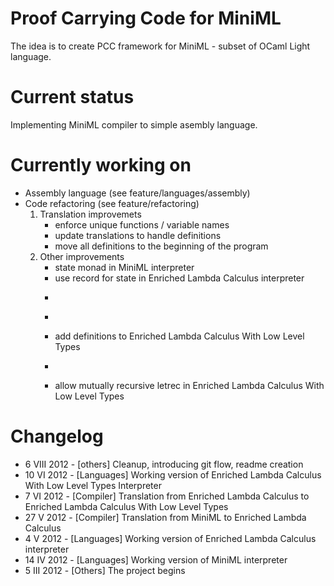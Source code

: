 Proof Carrying Code for MiniML
==============================
The idea is to create PCC framework for MiniML - subset of OCaml Light language.

Current status
==============
Implementing MiniML compiler to simple asembly language.

Currently working on
====================
* Assembly language (see feature/languages/assembly)
* Code refactoring  (see feature/refactoring)
    1. Translation improvemets
        * enforce unique functions / variable names
        * update translations to handle definitions
        * move all definitions to the beginning of the program
    2. Other improvements
        * state monad in MiniML interpreter
        * use record for state in Enriched Lambda Calculus interpreter
        * ~~~some renaming for consistency~~~
        * ~~~add definitions to Enriched Lambda Calculus~~~
        * add definitions to Enriched Lambda Calculus With Low Level Types
        * ~~~allow mutually recursive letrec in Enriched Lambda Calculus~~~
        * allow mutually recursive letrec in Enriched Lambda Calculus With Low Level Types

Changelog
=========
*  6 VIII 2012 - [others]    Cleanup, introducing git flow, readme creation
* 10   VI 2012 - [Languages] Working version of Enriched Lambda Calculus With Low Level Types Interpreter
*  7   VI 2012 - [Compiler]  Translation from Enriched Lambda Calculus to Enriched Lambda Calculus With Low Level Types
* 27    V 2012 - [Compiler]  Translation from MiniML to Enriched Lambda Calculus
*  4    V 2012 - [Languages] Working version of Enriched Lambda Calculus interpreter
* 14   IV 2012 - [Languages] Working version of MiniML interpreter
*  5  III 2012 - [Others]    The project begins
